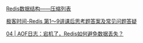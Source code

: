 [Redis数据结构——压缩列表](https://www.cnblogs.com/hunternet/p/11306690.html)

[极客时间-Redis 第1～9讲课后思考题答案及常见问题答疑](https://time.geekbang.org/column/article/277373)

[04 | AOF日志：宕机了，Redis如何避免数据丢失？](https://time.geekbang.org/column/article/271754)
